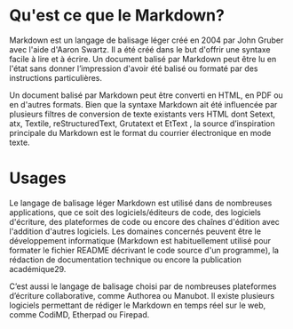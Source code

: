 # Qu'est ce que le Markdown?

Markdown est un langage de balisage léger créé en 2004 par John Gruber avec l'aide d'Aaron Swartz. Il a été créé dans le but d'offrir une syntaxe facile à lire et à écrire. Un document balisé par Markdown peut être lu en l'état sans donner l’impression d'avoir été balisé ou formaté par des instructions particulières.

Un document balisé par Markdown peut être converti en HTML, en PDF ou en d'autres formats. Bien que la syntaxe Markdown ait été influencée par plusieurs filtres de conversion de texte existants vers HTML dont Setext, atx, Textile, reStructuredText, Grutatext et EtText , la source d’inspiration principale du Markdown est le format du courrier électronique en mode texte. 

# Usages

Le langage de balisage léger Markdown est utilisé dans de nombreuses applications, que ce soit des logiciels/éditeurs de code, des logiciels d'écriture, des plateformes de code ou encore des chaînes d'édition avec l'addition d'autres logiciels. Les domaines concernés peuvent être le développement informatique (Markdown est habituellement utilisé pour formater le fichier README décrivant le code source d'un programme), la rédaction de documentation technique ou encore la publication académique29.

C’est aussi le langage de balisage choisi par de nombreuses plateformes d’écriture collaborative, comme Authorea ou Manubot. Il existe plusieurs logiciels permettant de rédiger le Markdown en temps réel sur le web, comme CodiMD, Etherpad ou Firepad. 
